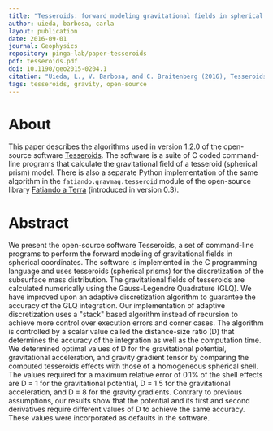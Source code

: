 ```yaml
---
title: "Tesseroids: forward modeling gravitational fields in spherical coordinates"
author: uieda, barbosa, carla
layout: publication
date: 2016-09-01
journal: Geophysics
repository: pinga-lab/paper-tesseroids
pdf: tesseroids.pdf
doi: 10.1190/geo2015-0204.1
citation: "Uieda, L., V. Barbosa, and C. Braitenberg (2016), Tesseroids: Forward-modeling gravitational fields in spherical coordinates, GEOPHYSICS, F41–F48, doi:10.1190/geo2015-0204.1."
tags: tesseroids, gravity, open-source
---
```


# About

This paper describes the algorithms used in version 1.2.0 of the open-source
software [Tesseroids](http://www.tesseroids.org).
The software is a suite of C coded command-line programs that calculate the
gravitational field of a tesseroid (spherical prism) model.
There is also a separate Python implementation of the same algorithm in the
`fatiando.gravmag.tesseroid` module of the open-source library
[Fatiando a Terra](https://www.fatiando.org/v0.5) (introduced in version 0.3).


# Abstract

We present the open-source software Tesseroids, a set of command-line programs
to perform the forward modeling of gravitational fields in spherical
coordinates.  The software is implemented in the C programming language and
uses tesseroids (spherical prisms) for the discretization of the subsurface
mass distribution.  The gravitational fields of tesseroids are calculated
numerically using the Gauss-Legendre Quadrature (GLQ).  We have improved upon
an adaptive discretization algorithm to guarantee the accuracy of the GLQ
integration.  Our implementation of adaptive discretization uses a "stack"
based algorithm instead of recursion to achieve more control over execution
errors and corner cases.  The algorithm is controlled by a scalar value called
the distance-size ratio (D) that determines the accuracy of the integration as
well as the computation time.  We determined optimal values of D for the
gravitational potential, gravitational acceleration, and gravity gradient
tensor by comparing the computed tesseroids effects with those of a homogeneous
spherical shell.  The values required for a maximum relative error of 0.1% of
the shell effects are D = 1 for the gravitational potential, D = 1.5 for the
gravitational acceleration, and D = 8 for the gravity gradients.  Contrary to
previous assumptions, our results show that the potential and its first and
second derivatives require different values of D to achieve the same accuracy.
These values were incorporated as defaults in the software.
